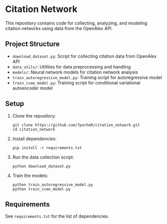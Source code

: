 # Citation Network

This repository contains code for collecting, analyzing, and modeling citation networks using data from the OpenAlex API.

## Project Structure

- `download_dataset.py`: Script for collecting citation data from OpenAlex API
- `data_utils/`: Utilities for data preprocessing and handling
- `models/`: Neural network models for citation network analysis
- `train_autoregressive_model.py`: Training script for autoregressive model
- `train_cvae_model.py`: Training script for conditional variational autoencoder model

## Setup

1. Clone the repository:
   ```
   git clone https://github.com/7pocheR/citation_network.git
   cd citation_network
   ```

2. Install dependencies:
   ```
   pip install -r requirements.txt
   ```

3. Run the data collection script:
   ```
   python download_dataset.py
   ```

4. Train the models:
   ```
   python train_autoregressive_model.py
   python train_cvae_model.py
   ```

## Requirements

See `requirements.txt` for the list of dependencies. 